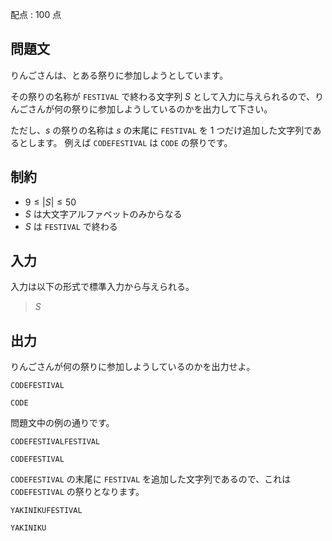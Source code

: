 配点 : $100$ 点

## 問題文

りんごさんは、とある祭りに参加しようとしています。

その祭りの名称が `FESTIVAL` で終わる文字列 $S$ として入力に与えられるので、りんごさんが何の祭りに参加しようしているのかを出力して下さい。

ただし、$s$ の祭りの名称は $s$ の末尾に `FESTIVAL` を $1$ つだけ追加した文字列であるとします。
例えば `CODEFESTIVAL` は `CODE` の祭りです。

## 制約

- $9 \leq |S| \leq 50$
- $S$ は大文字アルファベットのみからなる
- $S$ は `FESTIVAL` で終わる

## 入力

入力は以下の形式で標準入力から与えられる。

> $S$

## 出力

りんごさんが何の祭りに参加しようしているのかを出力せよ。

```input1
CODEFESTIVAL
```

```output1
CODE
```

問題文中の例の通りです。

```input2
CODEFESTIVALFESTIVAL
```

```output2
CODEFESTIVAL
```

`CODEFESTIVAL` の末尾に `FESTIVAL` を追加した文字列であるので、これは `CODEFESTIVAL` の祭りとなります。

```input3
YAKINIKUFESTIVAL
```

```output3
YAKINIKU
```